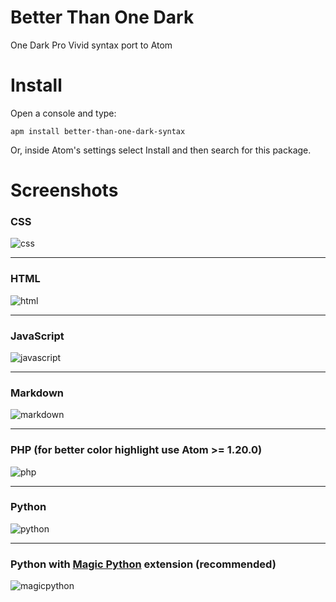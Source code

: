 # Better Than One Dark

One Dark Pro Vivid syntax port to Atom

# Install

Open a console and type:

```shell
apm install better-than-one-dark-syntax
```

Or, inside Atom's settings select Install and then search for this package.

# Screenshots

### CSS
![css](https://user-images.githubusercontent.com/15709414/30453225-c3b25586-995d-11e7-89e8-15e5dcf91862.png)

---

### HTML
![html](https://user-images.githubusercontent.com/15709414/30453126-70f65b26-995d-11e7-9a5d-a31d6f3142f5.png)

---

### JavaScript
![javascript](https://i.snag.gy/p4lbzr.jpg)

---

### Markdown
![markdown](https://user-images.githubusercontent.com/15709414/30453010-0b408f0e-995d-11e7-96d6-4f6710cbb27c.png)

---

### PHP (for better color highlight use Atom >= 1.20.0)
![php](https://user-images.githubusercontent.com/15709414/30452865-b597b758-995c-11e7-966c-c7771d923e6d.png)

---

### Python
![python](https://user-images.githubusercontent.com/15709414/30448305-08b99cd4-9954-11e7-87b6-ddabc7db3bc1.png)

---

### Python with [Magic Python](https://atom.io/packages/magicpython) extension (recommended)
![magicpython](https://user-images.githubusercontent.com/15709414/30448675-b90f46a6-9954-11e7-8a9f-bf48ca88fcd2.png)
